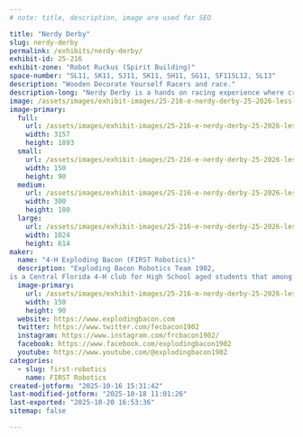 ```yaml
---
# note: title, description, image are used for SEO

title: "Nerdy Derby"
slug: nerdy-derby
permalink: /exhibits/nerdy-derby/
exhibit-id: 25-216
exhibit-zone: "Robot Ruckus (Spirit Building)"
space-number: "SL11, SK11, SJ11, SK11, SH11, SG11, SF11SL12, SL13"
description: "Wooden Decorate Yourself Racers and race."
description-long: "Nerdy Derby is a hands on racing experience where creativity and experimentation take the wheel! Racers of all ages decorate small wooden cars using a variety of materials, designing whatever their imagination dreams up. Once designed, cars are raced down a sloped track to see which design goes the fastest, farthest, or just looks the coolest."
image: /assets/images/exhibit-images/25-216-e-nerdy-derby-25-2026-less-than-1mb-eb-team-photo-4932-300x180.jpeg
image-primary: 
  full:
    url: /assets/images/exhibit-images/25-216-e-nerdy-derby-25-2026-less-than-1mb-eb-team-photo-4932-full.jpeg
    width: 3157
    height: 1893
  small:
    url: /assets/images/exhibit-images/25-216-e-nerdy-derby-25-2026-less-than-1mb-eb-team-photo-4932-150x90.jpeg
    width: 150
    height: 90
  medium:
    url: /assets/images/exhibit-images/25-216-e-nerdy-derby-25-2026-less-than-1mb-eb-team-photo-4932-300x180.jpeg
    width: 300
    height: 180
  large:
    url: /assets/images/exhibit-images/25-216-e-nerdy-derby-25-2026-less-than-1mb-eb-team-photo-4932-1024x614.jpeg
    width: 1024
    height: 614
maker: 
  name: "4-H Exploding Bacon (FIRST Robotics)"
  description: "Exploding Bacon Robotics Team 1902,
is a Central Florida 4-H club for High School aged students that among other things, participates in FIRST. Our students learn engineering, computer programming, and hands-on machinery skills, as well as the problem solving, strategic thinking, time management, public speaking, teamwork and leadership skills essential in any career. The goal is to inspire and support these youth members to continue on to higher education in trade schools and STEM programs in college."
  image-primary:
    url: /assets/images/exhibit-images/25-216-m-nerdy-derby-25-2026-less-than-1mb-eb-team-photo-300x180.jpeg
    width: 150
    height: 90
  website: https://www.explodingbacon.com
  twitter: https://www.twitter.com/fecbacon1902
  instagram: https://www.instagram.com/frcbacon1902/
  facebook: https://www.facebook.com/explodingbacon1902
  youtube: https://www.youtube.com/@explodingbacon1902
categories: 
  - slug: first-robotics
    name: FIRST Robotics
created-jotform: "2025-10-16 15:31:42"
last-modified-jotform: "2025-10-18 11:01:26"
last-exported: "2025-10-20 16:53:36"
sitemap: false

---
```

